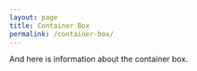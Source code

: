 ```yaml
---
layout: page
title: Container Box
permalink: /container-box/
---
```


And here is information about the container box.
